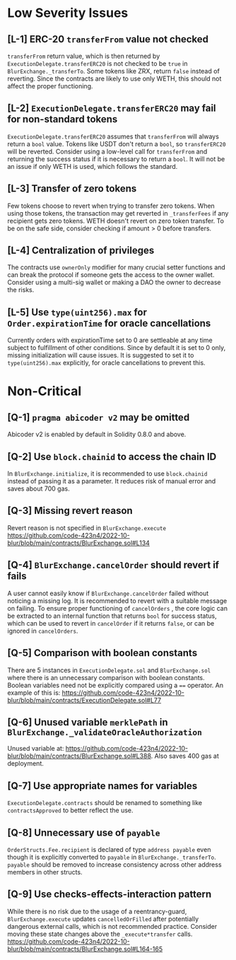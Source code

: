 # Low Severity Issues

## [L-1] ERC-20 `transferFrom` value not checked
`transferFrom` return value, which is then returned by `ExecutionDelegate.transferERC20` is not checked to be `true` in `BlurExchange._transferTo`. Some tokens like ZRX, return `false` instead of reverting. Since the contracts are likely to use only WETH, this should not affect the proper functioning. 

## [L-2] `ExecutionDelegate.transferERC20` may fail for non-standard tokens
`ExecutionDelegate.transferERC20` assumes that `transferFrom` will always return a `bool` value. Tokens like USDT don't return a `bool`, so `transferERC20` will be reverted. Consider using a low-level call for `transferFrom` and returning the success status if it is necessary to return a `bool`. It will not be an issue if only WETH is used, which follows the standard.

##  [L-3] Transfer of zero tokens
Few tokens choose to revert when trying to transfer zero tokens. When using those tokens, the transaction may get reverted in `_transferFees` if any recipient gets zero tokens. WETH doesn't revert on zero token transfer. To be on the safe side, consider checking if amount > 0 before transfers.

## [L-4] Centralization of privileges
The contracts use `ownerOnly` modifier for many crucial setter functions and can break the protocol if someone gets the access to the owner wallet. Consider using a multi-sig wallet or making a DAO the owner to decrease the risks.

## [L-5] Use `type(uint256).max` for `Order.expirationTime` for oracle cancellations
Currently orders with expirationTime set to 0 are settleable at any time subject to fulfillment of other conditions. Since by default it is set to 0 only, missing initialization will cause issues. It is suggested to set it to `type(uint256).max` explicitly, for oracle cancellations to prevent this.

# Non-Critical

## [Q-1] `pragma abicoder v2` may be omitted
Abicoder v2 is enabled by default in Solidity 0.8.0 and above.

## [Q-2] Use `block.chainid` to access the chain ID
In `BlurExchange.initialize`, it is recommended to use `block.chainid` instead of passing it as a parameter. It reduces risk of manual error and saves about 700 gas.

## [Q-3] Missing revert reason
Revert reason is not specified in `BlurExchange.execute` 
https://github.com/code-423n4/2022-10-blur/blob/main/contracts/BlurExchange.sol#L134

## [Q-4] `BlurExchange.cancelOrder` should revert if fails
A user cannot easily know if `BlurExchange.cancelOrder` failed without noticing a missing log. It is recommended to revert with a suitable message on failing. To ensure proper functioning of `cancelOrders` , the core logic can be extracted to an internal function that returns `bool` for success status, which can be used to revert in `cancelOrder` if it returns `false`, or can be ignored in `cancelOrders`. 

## [Q-5] Comparison with boolean constants
There are 5 instances in `ExecutionDelegate.sol` and `BlurExchange.sol` where there is an unnecessary comparison with boolean constants. Boolean variables need not be explicitly compared using a `==` operator. An example of this is:
https://github.com/code-423n4/2022-10-blur/blob/main/contracts/ExecutionDelegate.sol#L77

## [Q-6] Unused variable `merklePath` in `BlurExchange._validateOracleAuthorization`
Unused variable at: https://github.com/code-423n4/2022-10-blur/blob/main/contracts/BlurExchange.sol#L388. Also saves 400 gas at deployment.

## [Q-7] Use appropriate names for variables
`ExecutionDelegate.contracts` should be renamed to something like `contractsApproved` to better reflect the use.

## [Q-8] Unnecessary use of `payable`
`OrderStructs.Fee.recipient` is declared of type `address payable` even though it is explicitly converted to `payable` in `BlurExchange._transferTo`. `payable` should be removed to increase consistency across other address members in other structs.

## [Q-9] Use checks-effects-interaction pattern
While there is no risk due to the usage of a reentrancy-guard, `BlurExchange.execute` updates `cancelledOrFilled` after potentially dangerous external calls, which is not recommended practice. Consider moving these state changes above the `_execute*transfer` calls.
https://github.com/code-423n4/2022-10-blur/blob/main/contracts/BlurExchange.sol#L164-165
